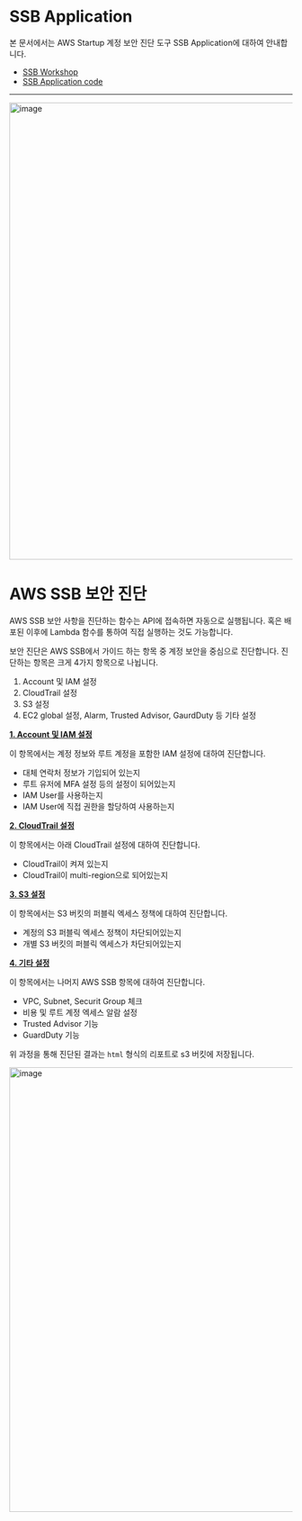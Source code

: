 # SSB Application

본 문서에서는 AWS Startup 계정 보안 진단 도구 SSB Application에 대하여 안내합니다.

- [SSB Workshop](https://catalog.us-east-1.prod.workshops.aws/workshops/43af4c8d-a61e-4b61-ad43-36f1a64804df/ko-KR)
- [SSB Application code](https://github.com/kyoonkwon/SSB)

- - - 

<img width="812" alt="image" src="https://user-images.githubusercontent.com/61778930/183718584-f193dbc9-8cd5-4929-8c80-43726af87c68.png">

# AWS SSB 보안 진단

AWS SSB 보안 사항을 진단하는 함수는 API에 접속하면 자동으로 실행됩니다. 혹은 배포된 이후에 Lambda 함수를 통하여 직접 실행하는 것도 가능합니다.

보안 진단은 AWS SSB에서 가이드 하는 항목 중 계정 보안을 중심으로 진단합니다. 진단하는 항목은 크게 4가지 항목으로 나뉩니다.

1. Account 및 IAM 설정
2. CloudTrail 설정
3. S3 설정
4. EC2 global 설정, Alarm, Trusted Advisor, GaurdDuty 등 기타 설정

**[1. Account 및 IAM 설정](https://catalog.us-east-1.prod.workshops.aws/workshops/43af4c8d-a61e-4b61-ad43-36f1a64804df/ko-KR/1-introduction/diagnose#1.-account-iam)**

이 항목에서는 계정 정보와 루트 계정을 포함한 IAM 설정에 대하여 진단합니다.

- 대체 연락처 정보가 기입되어 있는지
- 루트 유저에 MFA 설정 등의 설정이 되어있는지
- IAM User를 사용하는지
- IAM User에 직접 권한을 할당하여 사용하는지

**[2. CloudTrail 설정](https://catalog.us-east-1.prod.workshops.aws/workshops/43af4c8d-a61e-4b61-ad43-36f1a64804df/ko-KR/1-introduction/diagnose#2.-cloudtrail)**

이 항목에서는 아래 CloudTrail 설정에 대하여 진단합니다.

- CloudTrail이 켜져 있는지
- CloudTrail이 multi-region으로 되어있는지

**[3. S3 설정](https://catalog.us-east-1.prod.workshops.aws/workshops/43af4c8d-a61e-4b61-ad43-36f1a64804df/ko-KR/1-introduction/diagnose#3.-s3)**

이 항목에서는 S3 버킷의 퍼블릭 엑세스 정책에 대하여 진단합니다.

- 계정의 S3 퍼블릭 엑세스 정책이 차단되어있는지
- 개별 S3 버킷의 퍼블릭 엑세스가 차단되어있는지

**[4. 기타 설정](https://catalog.us-east-1.prod.workshops.aws/workshops/43af4c8d-a61e-4b61-ad43-36f1a64804df/ko-KR/1-introduction/diagnose#4.)**

이 항목에서는 나머지 AWS SSB 항목에 대하여 진단합니다.

- VPC, Subnet, Securit Group 체크
- 비용 및 루트 계정 엑세스 알람 설정
- Trusted Advisor 기능
- GuardDuty 기능

위 과정을 통해 진단된 결과는 `html` 형식의 리포트로 s3 버킷에 저장됩니다.


<img width="790" alt="image" src="https://user-images.githubusercontent.com/61778930/183718842-eb098f8e-3af7-48ae-819b-4b387870083b.png">
